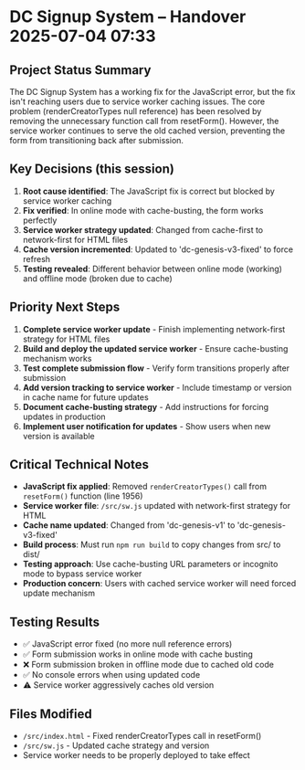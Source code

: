 # DC Signup System – Handover 2025-07-04 07:33

## Project Status Summary
The DC Signup System has a working fix for the JavaScript error, but the fix isn't reaching users due to service worker caching issues. The core problem (renderCreatorTypes null reference) has been resolved by removing the unnecessary function call from resetForm(). However, the service worker continues to serve the old cached version, preventing the form from transitioning back after submission.

## Key Decisions (this session)
1. **Root cause identified**: The JavaScript fix is correct but blocked by service worker caching
2. **Fix verified**: In online mode with cache-busting, the form works perfectly
3. **Service worker strategy updated**: Changed from cache-first to network-first for HTML files
4. **Cache version incremented**: Updated to 'dc-genesis-v3-fixed' to force refresh
5. **Testing revealed**: Different behavior between online mode (working) and offline mode (broken due to cache)

## Priority Next Steps
1. **Complete service worker update** - Finish implementing network-first strategy for HTML files
2. **Build and deploy the updated service worker** - Ensure cache-busting mechanism works
3. **Test complete submission flow** - Verify form transitions properly after submission
4. **Add version tracking to service worker** - Include timestamp or version in cache name for future updates
5. **Document cache-busting strategy** - Add instructions for forcing updates in production
6. **Implement user notification for updates** - Show users when new version is available

## Critical Technical Notes
- **JavaScript fix applied**: Removed `renderCreatorTypes()` call from `resetForm()` function (line 1956)
- **Service worker file**: `/src/sw.js` updated with network-first strategy for HTML
- **Cache name updated**: Changed from 'dc-genesis-v1' to 'dc-genesis-v3-fixed'
- **Build process**: Must run `npm run build` to copy changes from src/ to dist/
- **Testing approach**: Use cache-busting URL parameters or incognito mode to bypass service worker
- **Production concern**: Users with cached service worker will need forced update mechanism

## Testing Results
- ✅ JavaScript error fixed (no more null reference errors)
- ✅ Form submission works in online mode with cache busting
- ❌ Form submission broken in offline mode due to cached old code
- ✅ No console errors when using updated code
- ⚠️ Service worker aggressively caches old version

## Files Modified
- `/src/index.html` - Fixed renderCreatorTypes call in resetForm()
- `/src/sw.js` - Updated cache strategy and version
- Service worker needs to be properly deployed to take effect